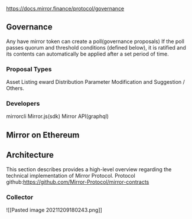https://docs.mirror.finance/protocol/governance	

## Governance
Any have mirror token can create a poll(governance proposals)
 If the poll passes quorum and threshold conditions (defined below), it is ratified and its contents can automatically be applied after a set period of time.
 ### Proposal Types
 Asset Listing
 eward Distribution
 Parameter Modification
 and Suggestion / Others.
 
 ### Developers
 mirrorcli
 Mirror.js(sdk)
 Mirror API(graphql)
 
 ## Mirror on Ethereum

## Architecture
This section describes provides a high-level overview regarding the technical implementation of Mirror Protocol.
Protocol github:https://github.com/Mirror-Protocol/mirror-contracts

### Collector
![[Pasted image 20211209180243.png]]